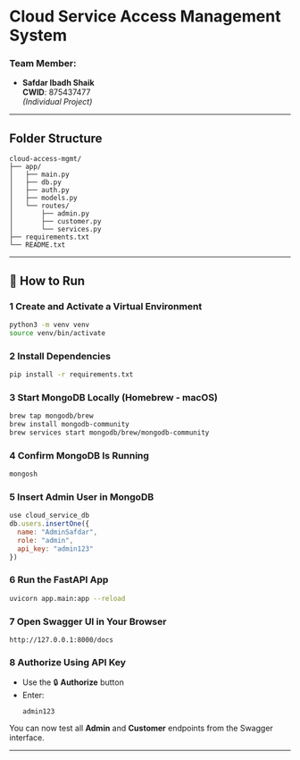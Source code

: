 #  Cloud Service Access Management System

### Team Member:
- **Safdar Ibadh Shaik**  
  **CWID**: 875437477  
  _(Individual Project)_

---

##  Folder Structure

```
cloud-access-mgmt/
├── app/
│   ├── main.py
│   ├── db.py
│   ├── auth.py
│   ├── models.py
│   └── routes/
│       ├── admin.py
│       ├── customer.py
│       └── services.py
├── requirements.txt
└── README.txt
```

---

## 🚀 How to Run

### 1 Create and Activate a Virtual Environment
```bash
python3 -m venv venv
source venv/bin/activate
```

### 2 Install Dependencies
```bash
pip install -r requirements.txt
```

### 3 Start MongoDB Locally (Homebrew - macOS)
```bash
brew tap mongodb/brew
brew install mongodb-community
brew services start mongodb/brew/mongodb-community
```

### 4 Confirm MongoDB Is Running
```bash
mongosh
```

### 5 Insert Admin User in MongoDB
```javascript
use cloud_service_db
db.users.insertOne({
  name: "AdminSafdar",
  role: "admin",
  api_key: "admin123"
})
```

### 6 Run the FastAPI App
```bash
uvicorn app.main:app --reload
```

### 7 Open Swagger UI in Your Browser
```
http://127.0.0.1:8000/docs
```

### 8 Authorize Using API Key
- Use the 🔒 **Authorize** button
- Enter:
  ```
  admin123
  ```

You can now test all **Admin** and **Customer** endpoints from the Swagger interface.

---

